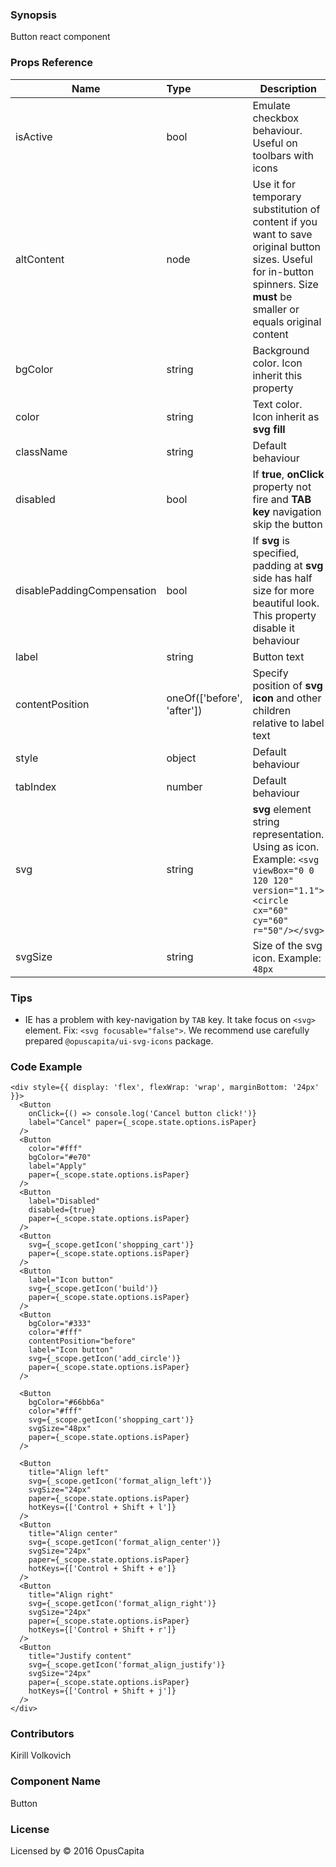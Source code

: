 ### Synopsis

Button react component

### Props Reference

| Name                          | Type                  | Description                                                |
| ------------------------------|:----------------------| -----------------------------------------------------------|
| isActive | bool | Emulate checkbox behaviour. Useful on toolbars with icons |
| altContent | node | Use it for temporary substitution of content if you want to save original button sizes. Useful for in-button spinners. Size **must** be smaller or equals original content |
| bgColor | string | Background color. Icon inherit this property |
| color | string | Text color. Icon inherit as **svg fill** |
| className | string | Default behaviour |
| disabled | bool | If **true**, **onClick** property not fire and **TAB key** navigation skip the button |
| disablePaddingCompensation | bool | If **svg** is specified, padding at **svg** side has half size for more beautiful look. This property disable it behaviour |
| label | string | Button text |
| contentPosition | oneOf(['before', 'after']) | Specify position of **svg icon** and other children relative to label text |
| style | object | Default behaviour |
| tabIndex | number | Default behaviour |
| svg | string | **svg** element string representation. Using as icon. Example: `<svg viewBox="0 0 120 120" version="1.1"><circle cx="60" cy="60" r="50"/></svg>` |
| svgSize | string | Size of the svg icon. Example: `48px` |

### Tips
* IE has a problem with key-navigation by `TAB` key. It take focus on `<svg>` element. Fix: `<svg focusable="false">`. We recommend use carefully prepared `@opuscapita/ui-svg-icons` package.

### Code Example

```
<div style={{ display: 'flex', flexWrap: 'wrap', marginBottom: '24px' }}>
  <Button
    onClick={() => console.log('Cancel button click!')}
    label="Cancel" paper={_scope.state.options.isPaper}
  />
  <Button
    color="#fff"
    bgColor="#e70"
    label="Apply"
    paper={_scope.state.options.isPaper}
  />
  <Button
    label="Disabled"
    disabled={true}
    paper={_scope.state.options.isPaper}
  />
  <Button
    svg={_scope.getIcon('shopping_cart')}
    paper={_scope.state.options.isPaper}
  />
  <Button
    label="Icon button"
    svg={_scope.getIcon('build')}
    paper={_scope.state.options.isPaper}
  />
  <Button
    bgColor="#333"
    color="#fff"
    contentPosition="before"
    label="Icon button"
    svg={_scope.getIcon('add_circle')}
    paper={_scope.state.options.isPaper}
  />

  <Button
    bgColor="#66bb6a"
    color="#fff"
    svg={_scope.getIcon('shopping_cart')}
    svgSize="48px"
    paper={_scope.state.options.isPaper}
  />

  <Button
    title="Align left"
    svg={_scope.getIcon('format_align_left')}
    svgSize="24px"
    paper={_scope.state.options.isPaper}
    hotKeys={['Control + Shift + l']}
  />
  <Button
    title="Align center"
    svg={_scope.getIcon('format_align_center')}
    svgSize="24px"
    paper={_scope.state.options.isPaper}
    hotKeys={['Control + Shift + e']}
  />
  <Button
    title="Align right"
    svg={_scope.getIcon('format_align_right')}
    svgSize="24px"
    paper={_scope.state.options.isPaper}
    hotKeys={['Control + Shift + r']}
  />
  <Button
    title="Justify content"
    svg={_scope.getIcon('format_align_justify')}
    svgSize="24px"
    paper={_scope.state.options.isPaper}
    hotKeys={['Control + Shift + j']}
  />
</div>
```

### Contributors
Kirill Volkovich

### Component Name

Button

### License

Licensed by © 2016 OpusCapita
